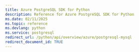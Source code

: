 ```yaml
---
title: Azure PostgreSQL SDK for Python
description: Reference for Azure PostgreSQL SDK for Python
ms.date: 02/11/2025
ms.topic: reference
ms.devlang: python
ms.service: postgresql
redirect_url: /python/api/overview/azure/postgresql-mysql
redirect_document_id: TRUE
---
```

